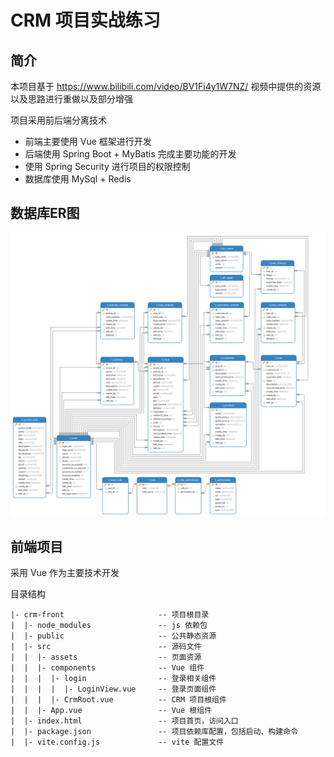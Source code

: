 # CRM 项目实战练习

## 简介

本项目基于 https://www.bilibili.com/video/BV1Fi4y1W7NZ/ 视频中提供的资源以及思路进行重做以及部分增强

项目采用前后端分离技术
- 前端主要使用 Vue 框架进行开发
- 后端使用 Spring Boot + MyBatis 完成主要功能的开发
- 使用 Spring Security 进行项目的权限控制
- 数据库使用 MySql + Redis

## 数据库ER图

![数据库ER图](./attachments/mysql/数据库ER图.png)

## 前端项目

采用 Vue 作为主要技术开发

目录结构

```
|- crm-front                     -- 项目根目录
|  |- node_modules               -- js 依赖包
|  |- public                     -- 公共静态资源
|  |- src                        -- 源码文件
|  |  |- assets                  -- 页面资源
|  |  |- components              -- Vue 组件
|  |  |  |- login                -- 登录相关组件
|  |  |  |  |- LoginView.vue     -- 登录页面组件
|  |  |  |- CrmRoot.vue          -- CRM 项目根组件
|  |  |- App.vue                 -- Vue 根组件
|  |- index.html                 -- 项目首页，访问入口
|  |- package.json               -- 项目依赖库配置，包括启动、构建命令
|  |- vite.config.js             -- vite 配置文件
```
